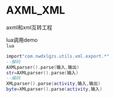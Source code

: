 # AXML_XML
axml和xml互转工程

lua调用demo
<br/>
`lua`
```lua
import"com.nwdxlgzs.utils.xml.export.*"
--解码
AXMLparser().parse(输入,输出)
str=AXMLparser().parse(输入)
--编码
XMLparser().parse(activity,输入,输出)
byte=XMLparser().parse(activity,输入)
```
